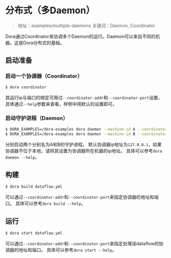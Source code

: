# 分布式（多Daemon）

> 地址：examples/multiple-daemons
> 关键词：Daemon, Coordinator

Dora通过Coordinator来协调多个Daemon的运行。Daemon可以来自不同的机器。这是Dora分布式的基础。

## 启动准备
### 启动一个协调器（Coordinator）
```bash
$ dora coordinator
```
其运行ip与端口的绑定可用过`--coordinator-addr`和`--coordinator-port`设置，具体通过`--help`参数来查看，样例中用默认的设置即可。

### 启动守护进程（Daemon）
```bash
$ DORA_EXAMPLES=/dora-examples dora daemon --machine-id A --coordinator-addr <协调器的地址> --coordinator-port <协调器的端口>
$ DORA_EXAMPLES=/dora-examples dora daemon --machine-id B --coordinator-addr <协调器的地址> --coordinator-port <协调器的端口>
```
分别启动两个分别名为A和B的守护进程。
默认协调器ip地址为`127.0.0.1`，如果协调器不位于本地，请将其设置为协调器所在机器的ip地址。
具体可以参考`dora daemon --help`。

## 构建
```bash
$ dora build dataflow.yml
```
可以通过`--coordinator-addr`和`--coordinator-port`来指定协调器的地址和端口。
具体可以参考`dora build --help`。

## 运行
``` bash
$ dora start dataflow.yml
```
可以通过`--coordinator-addr`和`--coordinator-port`来指定处理该dataflow的协调器的地址和端口。
具体可以参考`dora start --help`。
